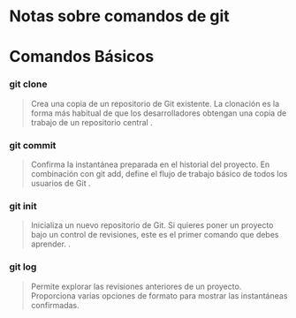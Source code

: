 # Notas sobre comandos de git 

Comandos Básicos
===========

### git clone





>Crea una copia de un repositorio de Git existente. La clonación es la forma más habitual de que los desarrolladores obtengan una copia de trabajo de un repositorio central
>.

###  git commit 

>Confirma la instantánea preparada en el historial del proyecto. En combinación con git add, define el flujo de trabajo básico de todos los usuarios de Git
>.



### git init


>Inicializa un nuevo repositorio de Git. Si quieres poner un proyecto bajo un control de revisiones, este es el primer comando que debes aprender.
>.


### git log
>Permite explorar las revisiones anteriores de un proyecto. Proporciona varias opciones de formato para mostrar las instantáneas confirmadas.
>

